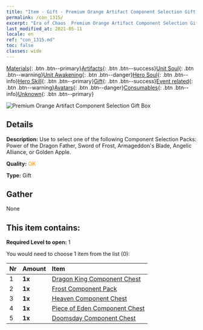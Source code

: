 ```yaml
---
title: "Item - Gift - Premium Orange Artifact Component Selection Gift Box"
permalink: /con_1315/
excerpt: "Era of Chaos  Premium Orange Artifact Component Selection Gift Box"
last_modified_at: 2021-05-11
locale: en
ref: "con_1315.md"
toc: false
classes: wide
---
```

 [Materials](/Items/){: .btn .btn--primary}[Artifacts](/Items/Artifacts/){: .btn .btn--success}[Unit Soul](/Items/UnitSoul/){: .btn .btn--warning}[Unit Awakening](/Items/UnitAwakening/){: .btn .btn--danger}[Hero Soul](/Items/HeroSoul/){: .btn .btn--info}[Hero Skill](/Items/HeroSkill/){: .btn .btn--primary}[Gift](/Items/Gift/){: .btn .btn--success}[Event related](/Items/Events/){: .btn .btn--warning}[Avatars](/Items/Avatars/){: .btn .btn--danger}[Consumables](/Items/Consumables/){: .btn .btn--info}[Unknown](/Items/Unknown/){: .btn .btn--primary}

 ![Premium Orange Artifact Component Selection Gift Box](/images/t/i_906054.png)

## Details
 **Description:** Use to select one of the following Component Selection Packs: Power of the Dragon Father, Sword of Frost, Armageddon's Blade, Angelic Alliance, or Golden Apple.

 **Quality:** <span style="color: #FF8C00">OK</span>

 **Type:** Gift

## Gather

  None

## This item contains:

 **Required Level to open:** 1

 You would need to choose 1 item from the list (0):

  | Nr | Amount |     Item    |
  |:---|:-------|:------------|
  | 1 |  **1x** | [Dragon King Component Chest](/Items/con_1348/) |  | 
  | 2 |  **1x** | [Frost Component Pack](/Items/con_1352/) |  | 
  | 3 |  **1x** | [Heaven Component Chest](/Items/con_1354/) |  | 
  | 4 |  **1x** | [Piece of Eden Component Chest](/Items/con_1864/) |  | 
  | 5 |  **1x** | [Doomsday Component Chest](/Items/con_1360/) |  | 
